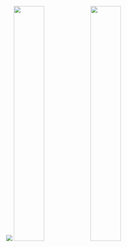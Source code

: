 ![](http://github-profile-summary-cards.vercel.app/api/cards/profile-details?username=externref&theme=transparent)
<img src="http://github-profile-summary-cards.vercel.app/api/cards/stats?username=externref&theme=transparent" width="40%">
<img src="http://github-profile-summary-cards.vercel.app/api/cards/most-commit-language?username=externref&theme=transparent" width="40%">

